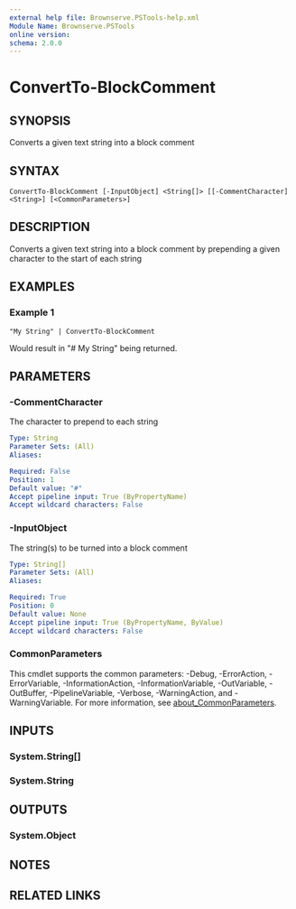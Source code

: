 ```yaml
---
external help file: Brownserve.PSTools-help.xml
Module Name: Brownserve.PSTools
online version:
schema: 2.0.0
---
```


# ConvertTo-BlockComment

## SYNOPSIS
Converts a given text string into a block comment

## SYNTAX

```
ConvertTo-BlockComment [-InputObject] <String[]> [[-CommentCharacter] <String>] [<CommonParameters>]
```

## DESCRIPTION
Converts a given text string into a block comment by prepending a given character to the start of each string

## EXAMPLES

### Example 1
```
"My String" | ConvertTo-BlockComment
```

Would result in "# My String" being returned.

## PARAMETERS

### -CommentCharacter
The character to prepend to each string

```yaml
Type: String
Parameter Sets: (All)
Aliases:

Required: False
Position: 1
Default value: "#"
Accept pipeline input: True (ByPropertyName)
Accept wildcard characters: False
```

### -InputObject
The string(s) to be turned into a block comment

```yaml
Type: String[]
Parameter Sets: (All)
Aliases:

Required: True
Position: 0
Default value: None
Accept pipeline input: True (ByPropertyName, ByValue)
Accept wildcard characters: False
```

### CommonParameters
This cmdlet supports the common parameters: -Debug, -ErrorAction, -ErrorVariable, -InformationAction, -InformationVariable, -OutVariable, -OutBuffer, -PipelineVariable, -Verbose, -WarningAction, and -WarningVariable. For more information, see [about_CommonParameters](http://go.microsoft.com/fwlink/?LinkID=113216).

## INPUTS

### System.String[]
### System.String
## OUTPUTS

### System.Object
## NOTES

## RELATED LINKS
